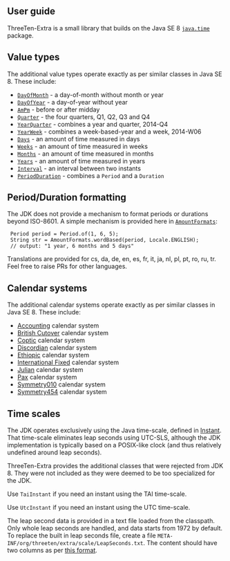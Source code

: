 ## User guide

ThreeTen-Extra is a small library that builds on the Java SE 8
[`java.time`](https://docs.oracle.com/javase/8/docs/api/java/time/package-summary.html) package.


## Value types

The additional value types operate exactly as per similar classes in Java SE 8.
These include:

* [`DayOfMonth`](apidocs/org/threeten/extra/DayOfMonth.html) - a day-of-month without month or year
* [`DayOfYear`](apidocs/org/threeten/extra/DayOfYear.html) - a day-of-year without year
* [`AmPm`](apidocs/org/threeten/extra/AmPm.html) - before or after midday
* [`Quarter`](apidocs/org/threeten/extra/Quarter.html) - the four quarters, Q1, Q2, Q3 and Q4
* [`YearQuarter`](apidocs/org/threeten/extra/YearQuarter.html) - combines a year and quarter, 2014-Q4
* [`YearWeek`](apidocs/org/threeten/extra/YearWeek.html) - combines a week-based-year and a week, 2014-W06
* [`Days`](apidocs/org/threeten/extra/Days.html) - an amount of time measured in days
* [`Weeks`](apidocs/org/threeten/extra/Weeks.html) - an amount of time measured in weeks
* [`Months`](apidocs/org/threeten/extra/Months.html) - an amount of time measured in months
* [`Years`](apidocs/org/threeten/extra/Years.html) - an amount of time measured in years
* [`Interval`](apidocs/org/threeten/extra/Interval.html) - an interval between two instants
* [`PeriodDuration`](apidocs/org/threeten/extra/PeriodDuration.html) - combines a `Period` and a `Duration`


## Period/Duration formatting

The JDK does not provide a mechanism to format periods or durations beyond ISO-8601.
A simple mechanism is provided here in [`AmountFormats`](apidocs/org/threeten/extra/AmountFormats.html):

```
 Period period = Period.of(1, 6, 5);
 String str = AmountFormats.wordBased(period, Locale.ENGLISH);
 // output: "1 year, 6 months and 5 days"
```

Translations are provided for cs, da, de, en, es, fr, it, ja, nl, pl, pt, ro, ru, tr.
Feel free to raise PRs for other languages.


## Calendar systems

The additional calendar systems operate exactly as per similar classes in Java SE 8.
These include:

* [Accounting](apidocs/org/threeten/extra/chrono/AccountingChronology.html) calendar system
* [British Cutover](apidocs/org/threeten/extra/chrono/BritishCutoverChronology.html) calendar system
* [Coptic](apidocs/org/threeten/extra/chrono/CopticChronology.html) calendar system
* [Discordian](apidocs/org/threeten/extra/chrono/DiscordianChronology.html) calendar system
* [Ethiopic](apidocs/org/threeten/extra/chrono/EthiopicChronology.html) calendar system
* [International Fixed](apidocs/org/threeten/extra/chrono/InternationalFixedChronology.html) calendar system
* [Julian](apidocs/org/threeten/extra/chrono/JulianChronology.html) calendar system
* [Pax](apidocs/org/threeten/extra/chrono/PaxChronology.html) calendar system
* [Symmetry010](apidocs/org/threeten/extra/chrono/Symmetry010Chronology.html) calendar system
* [Symmetry454](apidocs/org/threeten/extra/chrono/Symmetry454Chronology.html) calendar system


## Time scales

The JDK operates exclusively using the Java time-scale, defined in
[Instant](https://docs.oracle.com/javase/8/docs/api/java/time/Instant.html).
That time-scale eliminates leap seconds using UTC-SLS, although the JDK implementation
is typically based on a POSIX-like clock (and thus relatively undefined around leap seconds).

ThreeTen-Extra provides the additional classes that were rejected from JDK 8.
They were not included as they were deemed to be too specialized for the JDK.

Use `TaiInstant` if you need an instant using the TAI time-scale.

Use `UtcInstant` if you need an instant using the UTC time-scale.

The leap second data is provided in a text file loaded from the classpath.
Only whole leap seconds are handled, and data starts from 1972 by default.
To replace the built in leap seconds file, create a file `META-INF/org/threeten/extra/scale/LeapSeconds.txt`.
The content should have two columns as per [this format](https://github.com/ThreeTen/threeten-extra/blob/0cf61e35fc165062eb70a66b026c54c261dce46d/src/main/resources/org/threeten/extra/scale/LeapSeconds.txt).
